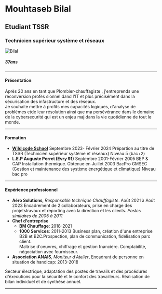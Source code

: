 #  Mouhtaseb Bilal 

## Etudiant TSSR
### Technicien supérieur système et réseaux  
![Bilal](https://github.com/Bilal-Aldimashq/cv-md/blob/main/Photo%20cv.png)
##### _37ans_    
___   

 
  


#### **Présentation**  
Après 20 ans en tant que Plombier-chauffagiste , j'entreprends une reconversion profes  sionnel dand l'IT et plus précisément dans la sécurisation des infastructure et des réseaux.  
Je souhaite mettre à profits mes capacités logiques,  d'analyse de problèmes etde leur  résolution
ainsi que ma persévérance  dans le domaine de la cybersecurité qui est un enjeu maj     dans la vie quotidienne de tout le monde.
___
#### **Formation**  
* [**Wild code School**](https://www.wildcodeschool.com)
Septembre 2023- Février 2024
Prépartion au titre de TSSR (Technicien supérieur système et réseaux) Niveau 5 (bac+2)  
* **L.E.P Auguste Perret (Evry 91)**
Septembre 2001-Février 2005
BEP & CAP Installation thermique. Obtenue en Juillet 2003
BacPro GMSEC (Gestion et maintenance des système énergétique et climatique) Niveau bac pro  

___
#### **Expérience professionnel**
* **Aéro Solutions**, _Responsable technique Chauffagiste_. Août 2021 à Août 2023
Encadrement de 2 collaborateurs, prise en charge des projetstravaux et reporting avec la direction et les clients.  _Postes similaires de 2005 à 2011._  
* **Chef d'entreprise**
  * **BM Chauffage**: 2018-2021
  * **1000 Services**: 2011-2013
Business plan, création d'une entreprise B2B et B2C.Prospection, plan de communication, fidélisation parc client.  
Maîtrise d'oeuvres, chiffrage et gestion fnancière. 
Comptabilité, négociation avec fournisseur.  
* **Association ANAIS**, _Moniteur d'Atelier_, Encadrant de personne en situation de handicap: 2013-2018  

Secteur électrique, adaptation des postes de travails et des procédures d'éxecutions pour la sécurité et le confort des travailleurs. Réalisation de bilan individuel et de synthèse annuel.  
____

